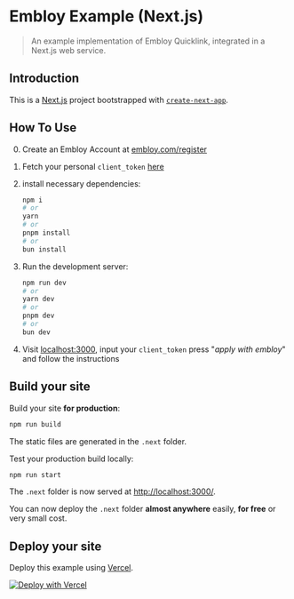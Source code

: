 # Embloy Example (Next.js)

> An example implementation of Embloy Quicklink, integrated in a Next.js web service.

## Introduction

This is a [Next.js](https://nextjs.org/) project bootstrapped with [`create-next-app`](https://github.com/vercel/next.js/tree/canary/packages/create-next-app).

## How To Use

0. Create an Embloy Account at [embloy.com/register](https://embloy.com/register)

1. Fetch your personal `client_token` [here](https://www.postman.com/embloy/workspace/embloy-workspace/request/24977803-86b2cf1c-b02e-4d83-b65f-9c5e03cc89c4) 

2. install necessary dependencies:

    ```bash
    npm i
    # or
    yarn
    # or
    pnpm install
    # or
    bun install
    ```

3. Run the development server:

    ```bash
    npm run dev
    # or
    yarn dev
    # or
    pnpm dev
    # or
    bun dev
    ```

4. Visit [localhost:3000](http://localhost:3000), input your `client_token` press "_apply with embloy_" and follow the instructions

## Build your site

Build your site **for production**:

```bash
npm run build
```

The static files are generated in the `.next` folder.

Test your production build locally:

```bash
npm run start
```

The `.next` folder is now served at [http://localhost:3000/](http://localhost:3000/).

You can now deploy the `.next` folder **almost anywhere** easily, **for free** or very small cost.

## Deploy your site

Deploy this example using [Vercel](https://vercel.com).

[![Deploy with Vercel](https://vercel.com/button)](https://vercel.com/new/clone?repository-url=https://github.com/Embloy/Embloy-Examples/tree/main/nextjs-ts&project-name=create-embloy-nextjs-ts&repository-name=create-embloy-nextjs-ts)
